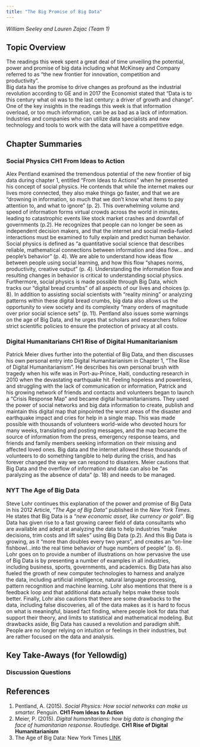 ```yaml
---
title: "The Big Promise of Big Data"
---
```


*William Seeley and Lauren Zajac (Team 1)*

## Topic Overview


The readings this week spent a great deal of time unveiling the potential, power and promise of big data including
what McKinsey and Company referred to as “the new frontier for innovation, competition and productivity”.  
Big data has the promise to drive changes as profound as the industrial revolution according to GE and in 2017 the Economist 
stated that “Data is to this century what oil was to the last century: a driver of growth and change”.   One of the key insights
in the readings this week is that information overload, or too much information, can be as bad as a lack of information.  
Industries and companies who can utilize data specialists and new technology and tools to work with the data will have a 
competitive edge.

  


## Chapter Summaries

### Social Physics **CH1 From Ideas to Action**

Alex Pentland examined the tremendous potential of the new frontier of big data during chapter 1, entitled 
“From Ideas to Actions” when he presented his concept of social physics.  He contends that while the 
internet makes our lives more connected, they also make things go faster, and that we are “drowning in information, 
so much that we don’t know what items to pay attention to, and what to ignore” (p. 2).  This overwhelming volume and speed of 
information forms virtual crowds across the world in minutes, leading to catastrophic events like stock market crashes and 
downfall of governments (p.2).  He recognizes that people can no longer be seen as independent decision makers, and that the
internet and social media-fueled interactions must be examined to fully explain and predict human behavior.  
Social physics is defined as “a quantitative social science that describes reliable, mathematical connections between information 
and idea flow… and people’s behavior” (p. 4).   We are able to understand how ideas flow between people using social learning, 
and how this flow “shapes norms, productivity, creative output” (p. 4).  Understanding the information flow and resulting changes
in behavior is critical to understanding social physics.  Furthermore, social physics is made possible through Big Data, which 
tracks our “digital bread crumbs” of all aspects of our lives and choices (p. 8).  In addition to assisting social scientists
with “reality mining”  or analyzing patterns within these digital bread crumbs, big data also allows us the opportunity to view 
society and its complexity “many orders of magnitude over prior social science sets” (p. 11).  Pentland also issues some warnings
on the age of Big Data, and he urges that scholars and researchers follow strict scientific policies to ensure the protection 
of privacy at all costs.

### Digital Humanitarians **CH1 Rise of Digital Humanitarianism**

Patrick Meier dives further into the potential of Big Data, and then discusses his own personal entry into Digital 
Humanitarianism in Chapter 1, “The Rise of Digital Humanitarianism”.  He describes his own personal brush with tragedy 
when his wife was in Port-au-Prince, Haiti, conducting research in 2010 when the devastating earthquake hit.  Feeling 
hopeless and powerless, and struggling with the lack of communication or information, Patrick and his growing network of 
friends and contacts and volunteers began to launch a “Crisis Response Map” and became digital humanitarianisms.  They 
used the power of social networks and big data information to create, publish and maintain this digital map that pinpointed 
the worst areas of the disaster and earthquake impact and cries for help in a single map.  This was made possible with 
thousands of volunteers world-wide who devoted hours for many weeks, translating and posting messages, and the map became 
the source of information from the press, emergency response teams, and friends and family members seeking information on 
their missing and affected loved ones.  Big data and the internet allowed these thousands of volunteers to do something 
tangible to help during the crisis, and has forever changed the way we can respond to disasters.  Meier cautions that 
Big Data and the overflow of information and data can also be “as paralyzing as the absence of data” (p. 18) and needs to be managed.

### NYT **The Age of Big Data**

Steve Lohr continues this explanation of the power and promise of Big Data in his 2012 Article, *“The Age of Big Data”* published 
in the _New York Times_.  He states that Big Data is a *“new economic asset, like currency or gold”*.  Big Data has given rise 
to a fast growing career field of data consultants who are available and adept at analyzing the data to help industries “make 
decisions, trim costs and lift sales” using Big Data (p.2).  And this Big Data is growing, as it “more than doubles every 
two years”, and creates an “on-line fishbowl…into the real time behavior of huge numbers of people” (p. 6).
Lohr goes on to provide a number of illustrations on how pervasive the use of Big Data is by presenting a number of 
examples in all industries, including business, sports, governments, and academics.  Big Data has also fueled the growth 
of new computer technologies to harness and analyze the data, including artificial intelligence, natural language processing, 
pattern recognition and machine learning.  Lohr also mentions that there is a feedback loop and that additional data 
actually helps make these tools better.  Finally, Lohr also cautions that there are some drawbacks to the data, including 
false discoveries, all of the data makes as it is hard to focus on what is meaningful, biased fact finding, where people 
look for data that support their theory, and limits to statistical and mathematical modeling.  But drawbacks aside, 
Big Data has caused a revolution and paradigm shift.  People are no longer relying on intuition or feelings in their industries, 
but are rather focused on the data and analysis.




## Key Take-Aways (for Yellowdig)

### Discussion Questions



## References

1.	Pentland, A. (2015). *Social Physics: How social networks can make us smarter.* Penguin. **CH1 From Ideas to Action**
2.	Meier, P. (2015). *Digital humanitarians: how big data is changing the face of humanitarian response.* Routledge. **CH1 Rise of Digital Humanitarianism**
3.	The Age of Big Data: New York Times  [ LINK ](https://www.nytimes.com/2012/02/12/sunday-review/big-datas-impact-in-the-world.html)



